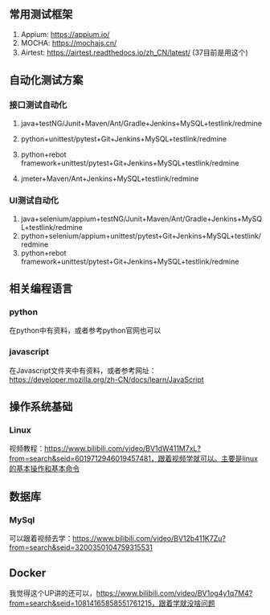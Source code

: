 ## 常用测试框架

1. Appium: https://appium.io/
2. MOCHA: https://mochajs.cn/
3. Airtest: https://airtest.readthedocs.io/zh_CN/latest/ (37目前是用这个)

## 自动化测试方案

### 接口测试自动化

1. java+testNG/Junit+Maven/Ant/Gradle+Jenkins+MySQL+testlink/redmine

2. python+unittest/pytest+Git+Jenkins+MySQL+testlink/redmine

3. python+rebot framework+unittest/pytest+Git+Jenkins+MySQL+testlink/redmine
4. jmeter+Maven/Ant+Jenkins+MySQL+testlink/redmine

### UI测试自动化

1. java+selenium/appium+testNG/Junit+Maven/Ant/Gradle+Jenkins+MySQL+testlink/redmine
2. python+selenium/appium+unittest/pytest+Git+Jenkins+MySQL+testlink/redmine
3. python+rebot framework+unittest/pytest+Git+Jenkins+MySQL+testlink/redmine

## 相关编程语言

### python

在python中有资料，或者参考python官网也可以

### javascript 

在Javascript文件夹中有资料，或者参考网址：https://developer.mozilla.org/zh-CN/docs/learn/JavaScript

## 操作系统基础

### Linux

视频教程：https://www.bilibili.com/video/BV1dW411M7xL?from=search&seid=6019712946019457481，跟着视频学就可以。主要是linux的基本操作和基本命令

## 数据库

### MySql

可以跟着视频去学：https://www.bilibili.com/video/BV12b411K7Zu?from=search&seid=3200350104759315531

## Docker

我觉得这个UP讲的还可以，https://www.bilibili.com/video/BV1og4y1q7M4?from=search&seid=10814165858551761215，跟着学就没啥问题